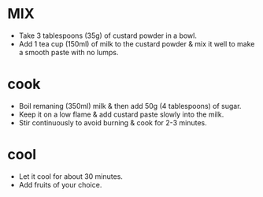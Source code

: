 # MIX

* Take 3 tablespoons (35g) of custard powder in a bowl.
* Add 1 tea cup (150ml) of milk to the custard powder & mix it well to make a smooth paste with no lumps.

# cook

* Boil remaning (350ml) milk & then add 50g (4 tablespoons) of sugar.
* Keep it on a low flame & add custard paste slowly into the milk.
* Stir continuously to avoid burning & cook for 2-3 minutes.

# cool
* Let it cool for about 30 minutes.
* Add fruits of your choice.

